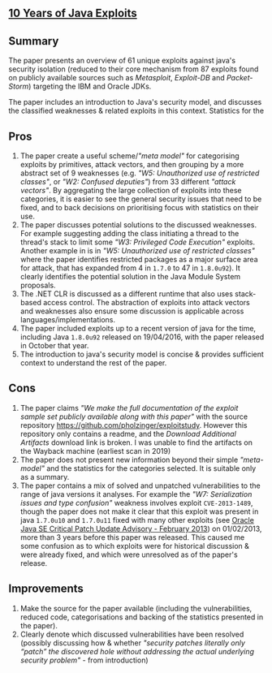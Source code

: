 ## [10 Years of Java Exploits](https://comp97109.doc.ic.ac.uk/reading/10yearsJavaExploits.pdf)
## Summary
The paper presents an overview of 61 unique exploits against java's security isolation (reduced to their core mechanism from 87 exploits found on publicly available sources such as *Metasploit*, *Exploit-DB* and *Packet-Storm*) targeting the IBM and Oracle JDKs.

The paper includes an introduction to Java's security model, and discusses the classified weaknesses & related exploits in this context. Statistics for the 
## Pros
1. The paper create a useful scheme/*"meta model"* for categorising exploits by primitives, attack vectors, and then grouping by a more abstract set of 9 weaknesses  (e.g. *"W5: Unauthorized use of restricted classes"*, or *"W2: Confused deputies"*) from 33 different *"attack vectors"*. By aggregating the large collection of exploits into these categories, it is easier to see the general security issues that need to be fixed, and to back decisions on prioritising focus with statistics on their use.
2. The paper discusses potential solutions to the discussed weaknesses. For example suggesting adding the class initiating a thread to the thread's stack to limit some *"W3: Privileged Code Execution"* exploits. Another example in is in *"W5: Unauthorized use of restricted classes"* where the paper identifies restricted packages as a major surface area for attack, that has expanded  from 4 in `1.7.0` to 47 in `1.8.0u92`). It clearly identifies the potential solution in the Java Module System proposals.
3. The .NET CLR is discussed as a different runtime that also uses stack-based access control. The abstraction of exploits into attack vectors and weaknesses also ensure some discussion is applicable across languages/implementations.
4. The paper included exploits up to a recent version of java for the time, including Java `1.8.0u92` released on 19/04/2016, with the paper released in October that year.
5. The introduction to java's security model is concise & provides sufficient context to understand the rest of the paper.
## Cons
1. The paper claims *"We make the full documentation of the exploit sample set publicly available along with this paper"* with the source repository https://github.com/pholzinger/exploitstudy. However this repository only contains a readme, and the *Download Additional Artifacts* download link is broken. I was unable to find the artifacts on the Wayback machine (earliest scan in 2019)
2. The paper does not present new information beyond their simple *"meta-model"* and the statistics for the categories selected. It is suitable only as a summary.
3. The paper contains a mix of solved and unpatched vulnerabilities to the range of java versions it analyses.  For example the *"W7: Serialization issues and type confusion"* weakness involves exploit `CVE-2013-1489`, though the paper does not make it clear that this exploit was present in java `1.7.0u10` and `1.7.0u11` fixed with many other exploits (see [Oracle Java SE Critical Patch Update Advisory - February 2013](https://www.oracle.com/security-alerts/javacpufeb2013.html)) on 01/02/2013, more than 3 years before this paper was released. This caused me some confusion as to which exploits were for historical discussion & were already fixed, and which were unresolved as of the paper's release.
## Improvements
1. Make the source for the paper available (including the vulnerabilities, reduced code, categorisations and backing of the statistics presented in the paper).
2. Clearly denote which discussed vulnerabilities have been resolved (possibly discussing how & whether *"security patches literally only “patch” the discovered hole without addressing the actual underlying security problem"* - from introduction)
